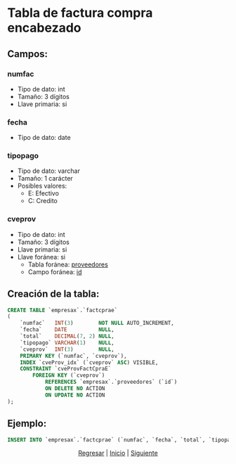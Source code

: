 # Tabla de factura compra encabezado
## Campos:
### numfac
* Tipo de dato: int
* Tamaño: 3 dígitos
* Llave primaria: si

### fecha
* Tipo de dato: date

### tipopago
* Tipo de dato: varchar
* Tamaño: 1 carácter
* Posibles valores:
    * E: Efectivo
    * C: Credito

### cveprov
* Tipo de dato: int
* Tamaño: 3 dígitos
* Llave primaria: si
* Llave foránea: si
    * Tabla foránea: [proveedores](04%20Proveedores.md)
    * Campo foránea: [id](04%20Proveedores.md#id)

## Creación de la tabla:
``` sql
CREATE TABLE `empresax`.`factcprae`
(
    `numfac`   INT(3)        NOT NULL AUTO_INCREMENT,
    `fecha`    DATE          NULL,
    `total`    DECIMAL(7, 2) NULL,
    `tipopago` VARCHAR(1)    NULL,
    `cveprov`  INT(3)        NULL,
    PRIMARY KEY (`numfac`, `cveprov`),
    INDEX `cveProv_idx` (`cveprov` ASC) VISIBLE,
    CONSTRAINT `cveProvFactCpraE`
        FOREIGN KEY (`cveprov`)
            REFERENCES `empresax`.`proveedores` (`id`)
            ON DELETE NO ACTION
            ON UPDATE NO ACTION
);
```
## Ejemplo:
``` sql
INSERT INTO `empresax`.`factcprae` (`numfac`, `fecha`, `total`, `tipopago`, `cveprov`) VALUES ('1', '2023-02-20', '1000.00', 'E', '1');
```

<p align="center">
    <a href="./05 Almacen.md">Regresar</a> |
    <a href="../README.md">Inicio</a> |
    <a href="./07 Factura Compra Detalle.md">Siguiente</a>
</p>